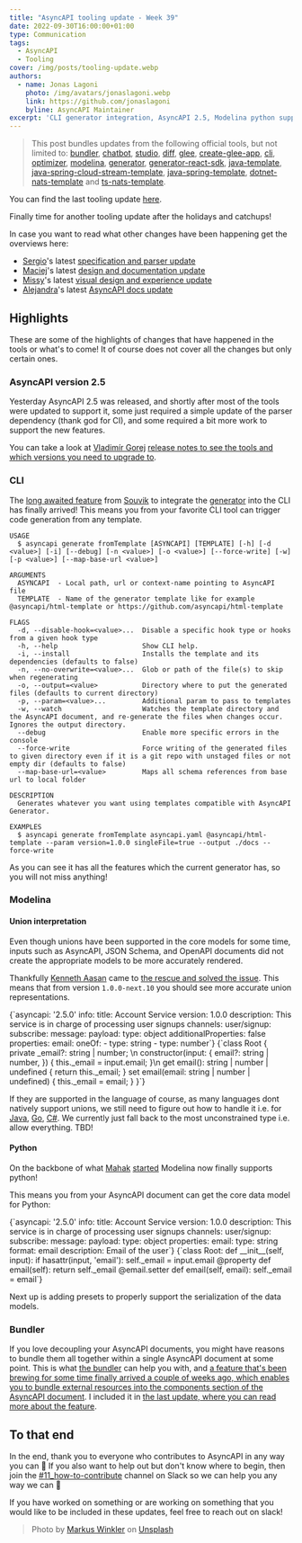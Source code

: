 ```yaml
---
title: "AsyncAPI tooling update - Week 39"
date: 2022-09-30T16:00:00+01:00
type: Communication
tags:
  - AsyncAPI
  - Tooling
cover: /img/posts/tooling-update.webp
authors:
  - name: Jonas Lagoni
    photo: /img/avatars/jonaslagoni.webp
    link: https://github.com/jonaslagoni
    byline: AsyncAPI Maintainer
excerpt: 'CLI generator integration, AsyncAPI 2.5, Modelina python support and union precisions and more!'
---
```


> This post bundles updates from the following official tools, but not limited to: [bundler](https://github.com/asyncapi/bundler), [chatbot](https://github.com/asyncapi/chatbot), [studio](https://github.com/asyncapi/studio), [diff](https://github.com/asyncapi/diff), [glee](https://github.com/asyncapi/glee), [create-glee-app](https://github.com/asyncapi/create-glee-app), [cli](https://github.com/asyncapi/cli), [optimizer](https://github.com/asyncapi/optimizer), [modelina](https://github.com/asyncapi/modelina), [generator](https://github.com/asyncapi/generator), [generator-react-sdk](https://github.com/asyncapi/generator-react-sdk), [java-template](https://github.com/asyncapi/java-template), [java-spring-cloud-stream-template](https://github.com/asyncapi/java-spring-cloud-stream-template), [java-spring-template](https://github.com/asyncapi/java-spring-template), [dotnet-nats-template](https://github.com/asyncapi/dotnet-nats-template) and [ts-nats-template](https://github.com/asyncapi/ts-nats-template).

You can find the last tooling update [here](/posts/asyncapi-tooling-update-week-33).

Finally time for another tooling update after the holidays and catchups! 

In case you want to read what other changes have been happening get the overviews here:
- [Sergio](https://twitter.com/smoyac/)'s latest [specification and parser update](https://gist.github.com/smoya/7579feb4f1d76a77d1321111ea8ea698)
- [Maciej](https://github.com/magicmatatjahu)'s latest [design and documentation update](https://gist.github.com/magicmatatjahu/a4bf587dc88b0d07adf7cb157a257c73)
- [Missy](https://twitter.com/missyturco)'s latest [visual design and experience update ](https://missyturco.notion.site/Update-7-26e252ba508f4fe7887fec76a81680ba)
- [Alejandra](https://twitter.com/QuetzalliAle)'s latest [AsyncAPI docs update](https://gist.github.com/alequetzalli/f56c3d0c15534d9bf13c0d25efb0a969)

## Highlights
These are some of the highlights of changes that have happened in the tools or what's to come! It of course does not cover all the changes but only certain ones.

### AsyncAPI version 2.5
Yesterday AsyncAPI 2.5 was released, and shortly after most of the tools were updated to support it, some just required a simple update of the parser dependency (thank god for CI), and some required a bit more work to support the new features.

You can take a look at [Vladimír Gorej](https://twitter.com/@vladimirgorej) [release notes to see the tools and which versions you need to upgrade to](https://www.asyncapi.com/blog/release-notes-2.5.0#tooling-support).

### CLI
The [long awaited feature](https://github.com/asyncapi/cli/pull/221) from [Souvik](https://twitter.com/souvik_ns) to integrate the [generator](https://github.com/asyncapi/generator) into the CLI has finally arrived! This means you from your favorite CLI tool can trigger code generation from any template.

```
USAGE
  $ asyncapi generate fromTemplate [ASYNCAPI] [TEMPLATE] [-h] [-d <value>] [-i] [--debug] [-n <value>] [-o <value>] [--force-write] [-w] [-p <value>] [--map-base-url <value>]

ARGUMENTS
  ASYNCAPI  - Local path, url or context-name pointing to AsyncAPI file
  TEMPLATE  - Name of the generator template like for example @asyncapi/html-template or https://github.com/asyncapi/html-template

FLAGS
  -d, --disable-hook=<value>...  Disable a specific hook type or hooks from a given hook type
  -h, --help                     Show CLI help.
  -i, --install                  Installs the template and its dependencies (defaults to false)
  -n, --no-overwrite=<value>...  Glob or path of the file(s) to skip when regenerating
  -o, --output=<value>           Directory where to put the generated files (defaults to current directory)
  -p, --param=<value>...         Additional param to pass to templates
  -w, --watch                    Watches the template directory and the AsyncAPI document, and re-generate the files when changes occur. Ignores the output directory.
  --debug                        Enable more specific errors in the console
  --force-write                  Force writing of the generated files to given directory even if it is a git repo with unstaged files or not empty dir (defaults to false)
  --map-base-url=<value>         Maps all schema references from base url to local folder

DESCRIPTION
  Generates whatever you want using templates compatible with AsyncAPI Generator.

EXAMPLES
  $ asyncapi generate fromTemplate asyncapi.yaml @asyncapi/html-template --param version=1.0.0 singleFile=true --output ./docs --force-write
```

As you can see it has all the features which the current generator has, so you will not miss anything!

### Modelina

#### Union interpretation
Even though unions have been supported in the core models for some time, inputs such as AsyncAPI, JSON Schema, and OpenAPI documents did not create the appropriate models to be more accurately rendered.

Thankfully [Kenneth Aasan](https://github.com/kennethaasan) came to [the rescue and solved the issue](https://github.com/asyncapi/modelina/pull/899). This means that from version `1.0.0-next.10` you should see more accurate union representations. 

<CodeBlock caption="The scattered AsyncAPI document (asyncapi.yaml), for whatever reason the email can be either a string or number" language="yaml">
{`asyncapi: '2.5.0'
info:
  title: Account Service
  version: 1.0.0
  description: This service is in charge of processing user signups
channels:
  user/signup:
    subscribe:
      message:
        payload:
          type: object
          additionalProperties: false
          properties:
            email:
              oneOf: 
                - type: string
                - type: number`}</CodeBlock>

<CodeBlock caption="TypeScript example output with union types" language="typescript">
{`class Root {
  private _email?: string | number; \n
  constructor(input: {
    email?: string | number,
  }) {
    this._email = input.email;
  }\n
  get email(): string | number | undefined { return this._email; }
  set email(email: string | number | undefined) { this._email = email; }
}`}</CodeBlock>

If they are supported in the language of course, as many languages dont natively support unions, we still need to figure out how to handle it i.e. for [Java](https://github.com/asyncapi/modelina/issues/391), [Go](https://github.com/asyncapi/modelina/issues/392), [C#](https://github.com/asyncapi/modelina/issues/393). We currently just fall back to the most unconstrained type i.e. allow everything. TBD! 

#### Python

On the backbone of what [Mahak](https://github.com/mahakporwal02) [started](https://github.com/asyncapi/modelina/pull/604) Modelina now finally supports python!

This means you from your AsyncAPI document can get the core data model for Python:

<CodeBlock caption="The AsyncAPI document (asyncapi.yaml)" language="yaml">
{`asyncapi: '2.5.0'
info:
  title: Account Service
  version: 1.0.0
  description: This service is in charge of processing user signups
channels:
  user/signup:
    subscribe:
      message:
        payload:
          type: object
          properties:
            email:
              type: string
              format: email
              description: Email of the user`}</CodeBlock>

<CodeBlock caption="Python output for the above AsyncAPI document" language="python">
{`class Root: 
  def __init__(self, input):
    if hasattr(input, 'email'):
      self._email = input.email
  @property
  def email(self):
    return self._email
  @email.setter
  def email(self, email):
    self._email = email`}</CodeBlock>

Next up is adding presets to properly support the serialization of the data models.

### Bundler
If you love decoupling your AsyncAPI documents, you might have reasons to bundle them all together within a single AsyncAPI document at some point. This is what [the bundler](https://github.com/asyncapi/bundler) can help you with, and [a feature that's been brewing for some time finally arrived a couple of weeks ago, which enables you to bundle external resources into the components section of the AsyncAPI document](https://github.com/asyncapi/bundler/pull/46). I included it in [the last update, where you can read more about the feature](https://eventstack.tech/posts/asyncapi-tooling-update-week-33#bundler).

## To that end

In the end, thank you to everyone who contributes to AsyncAPI in any way you can :purple_heart: If you also want to help out but don't know where to begin, then join the [#11_how-to-contribute](https://asyncapi.slack.com/archives/C02FK3YDPCL) channel on Slack so we can help you any way we can :muscle: 

If you have worked on something or are working on something that you would like to be included in these updates, feel free to reach out on slack!

> Photo by <a href="https://unsplash.com/@markuswinkler?utm_source=unsplash&utm_medium=referral&utm_content=creditCopyText">Markus Winkler</a> on <a href="https://unsplash.com/s/photos/update?utm_source=unsplash&utm_medium=referral&utm_content=creditCopyText">Unsplash</a>

